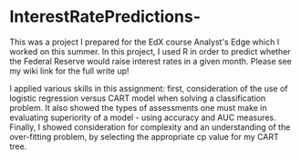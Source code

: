 # InterestRatePredictions-
This was a project  I prepared for the EdX course Analyst's Edge which I worked on this summer.  In this project, I used R in order to predict whether the Federal Reserve would raise interest rates in a given month.  Please see my wiki link for the full write up!

I applied various skills in this assignment: first, consideration of the use of logistic regression versus CART model when solving a classification problem.  It also showed the types of assessments one must make in evaluating superiority of a model - using accuracy and AUC measures.  Finally, I showed consideration for complexity and an understanding of the over-fitting problem, by selecting the appropriate cp value for my CART tree.  
